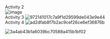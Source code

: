 Activity 2  
![image](https://github.com/xieruoyi/ECE444-F2023-Lab1/assets/105222584/aaa63f0b-316d-4420-b2b6-f9189f8ead03)  
Activity 3
![972141017c7a9f1d29599de043e9e44](https://github.com/xieruoyi/ECE444-F2023-Lab1/assets/105222584/988e6ba0-d623-401f-a910-8c7e25de83cc)  
Activity 4
![ad2dfab8f7b2ac9cef26ce6ef36876b](https://github.com/xieruoyi/ECE444-F2023-Lab1/assets/105222584/bda8dfd1-5a7b-4e7e-94d3-e9c3104b30c6)  

![3a4ab43b1a6039bc70588a415b1bf02](https://github.com/xieruoyi/ECE444-F2023-Lab1/assets/105222584/5251c0e4-5be9-4028-b263-93a1fc073a15)
